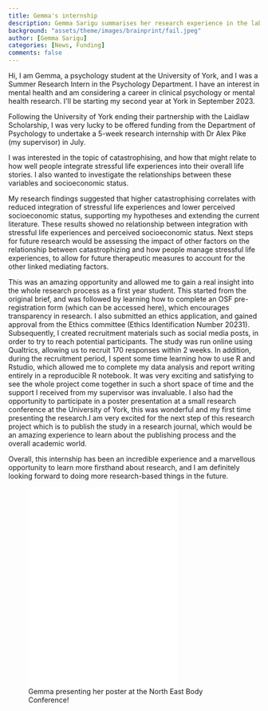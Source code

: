 ```yaml
---
title: Gemma's internship
description: Gemma Sarigu summarises her research experience in the lab.
background: "assets/theme/images/brainprint/fail.jpeg"
author: [Gemma Sarigu]
categories: [News, Funding]
comments: false
---
```


Hi,
I am Gemma, a psychology student at the University of York, and I was a Summer Research Intern in the Psychology Department. I have an interest in mental health and am considering a career in clinical psychology or mental health research. I'll be starting my second year at York in September 2023.

Following the University of York ending their partnership with the Laidlaw Scholarship, I was very lucky to be offered funding from the Department of Psychology to undertake a 5-week research internship with Dr Alex Pike (my supervisor) in July.

I was interested in the topic of catastrophising, and how that might relate to how well people integrate stressful life experiences into their overall life stories. I also wanted to investigate the relationships between these variables and socioeconomic status.

My research findings suggested that higher catastrophising correlates with reduced integration of stressful life experiences and lower perceived socioeconomic status, supporting my hypotheses and extending the current literature. These results showed no relationship between integration with stressful life experiences and perceived socioeconomic status. Next steps for future research would be assessing the impact of other factors on the relationship between catastrophizing and how people manage stressful life experiences, to allow for future therapeutic measures to account for the other linked mediating factors.

This was an amazing opportunity and allowed me to gain a real insight into the whole research process as a first year student. This started from the original brief, and was followed by learning how to complete an OSF pre-registration form (which can be accessed here), which encourages transparency in research. I also submitted an ethics application, and gained approval from the Ethics committee (Ethics Identification Number 20231). Subsequently, I created recruitment materials such as social media posts, in order to try to reach potential participants. The study was run online using Qualtrics, allowing us to recruit 170 responses within 2 weeks. In addition, during the recruitment period, I spent some time learning how to use R and Rstudio, which allowed me to complete my data analysis and report writing entirely in a reproducible R notebook. It was very exciting and satisfying to see the whole project come together in such a short space of time and the support I received from my supervisor was invaluable.
I also had the opportunity to participate in a poster presentation at a small research conference at the University of York, this was wonderful and my first time presenting the research.I am very excited for the next step of this research project which is to publish the study in a research journal, which would be an amazing experience to learn about the publishing process and the overall academic world. 

Overall, this internship has been an incredible experience and a marvellous opportunity to learn more firsthand about research, and I am definitely looking forward to doing more research-based things in the future.
 <figure>
  <iframe width=300 height=400 frameBorder="0" hspace=20 src="/assets/theme/images/gsarigu_poster.jpeg"></iframe>
  <figcaption>  Gemma presenting her poster at the North East Body Conference!</figcaption>
 </figure>
